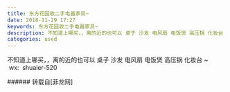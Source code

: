 ```yaml
---
title: 东方花园收二手电器家具~
date: 2018-11-29 17:27
keywords: 东方花园收二手电器家具~
description: 不知道上哪买，，离的近的也可以 桌子 沙发 电风扇 电饭煲 高压锅 化妆台 ~   wx:  shuaier-520
categories: used
---
```

<td class="t_f" id="postmessage_2378013">

不知道上哪买，，离的近的也可以 桌子 沙发 电风扇 电饭煲 高压锅 化妆台 ~   wx:  shuaier-520<br/>
</td>
###### 转载自[菲龙网]